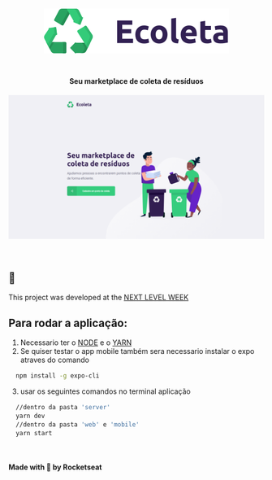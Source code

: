 <h1 align="center">
  <img alt='GoStack GoBarber' src='https://github.com/Yansb/Ecoleta/blob/master/web/src/assets/logo.svg' />
<h1>
<h4 align='center'>
  Seu marketplace de coleta de resíduos
</h4>

  ![Ecoleta Print](./imagens/print.png)

<br>


## :rocket:

This project was developed at the [NEXT LEVEL WEEK](http://nextlevelweek.com/)

## Para rodar a aplicação:

1. Necessario ter o [NODE](https://nodejs.org/en/download/) e o [YARN](https://yarnpkg.com/)
1. Se quiser testar o app mobile também sera necessario instalar o expo atraves do comando
```bash
  npm install -g expo-cli
```
3. usar os seguintes comandos no terminal aplicação 
```bash
  //dentro da pasta 'server'
  yarn dev
  //dentro da pasta 'web' e 'mobile'
  yarn start
```
<br>
<h4>
Made with 💜️ by Rocketseat
</h4>
